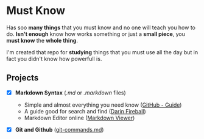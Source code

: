# Must Know
Has soo **many things** that you must know and no one will teach you how to do. 
__Isn't enough__ know how works something or just a **small piece**, you __must know__ the __whole thing__.

I'm created that repo for **studying** things that you must use all the day but in fact you didn't know how powerfull is.

## Projects
- [x] **Markdown Syntax** (*.md* or *.markdown* files)
   - Simple and almost everything you need know ([GitHub - Guide](https://guides.github.com/features/mastering-markdown/ "Mastering Markdown"))
   - A guide good for search and find ([Darin Fireball](https://daringfireball.net/projects/markdown/syntax "Markdown Syntax Documentation"))
   - Markdown Editor online ([Markdown Viewer](https://jbt.github.io/markdown-editor/))
- [x] **Git and Github** ([git-commands.md](git-commands.md "A cheat sheet"))

